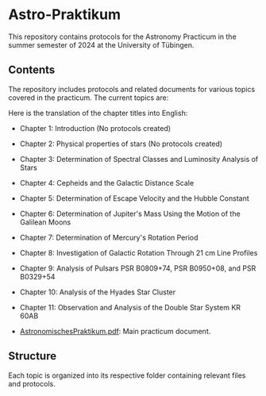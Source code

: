 

# Astro-Praktikum

This repository contains protocols for the Astronomy Practicum in the summer semester of 2024 at the University of Tübingen.

## Contents

The repository includes protocols and related documents for various topics covered in the practicum. The current topics are:

Here is the translation of the chapter titles into English:

- Chapter 1: Introduction (No protocols created)
- Chapter 2: Physical properties of stars (No protocols created)
- Chapter 3: Determination of Spectral Classes and Luminosity Analysis of Stars
- Chapter 4: Cepheids and the Galactic Distance Scale
- Chapter 5: Determination of Escape Velocity and the Hubble Constant
- Chapter 6: Determination of Jupiter's Mass Using the Motion of the Galilean Moons
- Chapter 7: Determination of Mercury's Rotation Period
- Chapter 8: Investigation of Galactic Rotation Through 21 cm Line Profiles
- Chapter 9: Analysis of Pulsars PSR B0809+74, PSR B0950+08, and PSR B0329+54
- Chapter 10: Analysis of the Hyades Star Cluster
- Chapter 11: Observation and Analysis of the Double Star System KR 60AB
  
- [AstronomischesPraktikum.pdf](AstronomischesPraktikum.pdf): Main practicum document.

## Structure

Each topic is organized into its respective folder containing relevant files and protocols.
